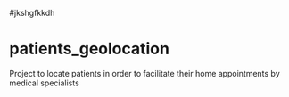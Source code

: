 #jkshgfkkdh
# patients_geolocation
Project to locate patients in order to facilitate their home appointments by medical specialists
